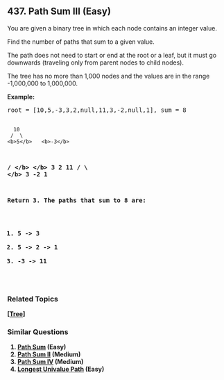 <!--|This file generated by command(leetcode description); DO NOT EDIT.    |-->
<!--+----------------------------------------------------------------------+-->
<!--|@author    Openset <openset.wang@gmail.com>                           |-->
<!--|@link      https://github.com/openset                                 |-->
<!--|@home      https://github.com/openset/leetcode                        |-->
<!--+----------------------------------------------------------------------+-->

## 437. Path Sum III (Easy)

<p>You are given a binary tree in which each node contains an integer value.</p>

<p>Find the number of paths that sum to a given value.</p>

<p>The path does not need to start or end at the root or a leaf, but it must go downwards
(traveling only from parent nodes to child nodes).</p>

<p>The tree has no more than 1,000 nodes and the values are in the range -1,000,000 to 1,000,000.

<p><b>Example:</b>
<pre>
root = [10,5,-3,3,2,null,11,3,-2,null,1], sum = 8

      10
     /  \
    <b>5</b>   <b>-3</b>
   <b>/</b> <b>\</b>    <b>\</b>
  <b>3</b>   <b>2</b>   <b>11</b>
 / \   <b>\</b>
3  -2   <b>1</b>

Return 3. The paths that sum to 8 are:

1.  5 -> 3
2.  5 -> 2 -> 1
3. -3 -> 11
</pre>
</p>

### Related Topics
[[Tree](https://github.com/openset/leetcode/tree/master/tag/tree/README.md)]

### Similar Questions
  1. [Path Sum](https://github.com/openset/leetcode/tree/master/problems/path-sum) (Easy)
  1. [Path Sum II](https://github.com/openset/leetcode/tree/master/problems/path-sum-ii) (Medium)
  1. [Path Sum IV](https://github.com/openset/leetcode/tree/master/problems/path-sum-iv) (Medium)
  1. [Longest Univalue Path](https://github.com/openset/leetcode/tree/master/problems/longest-univalue-path) (Easy)
